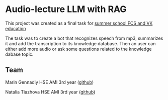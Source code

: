 # Audio-lecture LLM with RAG

This project was created as a final task for [summer school FCS and VK education ](https://cs.hse.ru/summerschool-vk/)

The task was to create a bot that recognizes speech from mp3, summarizes it and add the transcription to its knowledge database. Then an user can either add more audio or ask some questions related to the knowledge dabase topic. 

## Team

Marin Gennadiy HSE AMI 3rd year ([github](https://github.com/gennadiymarin))

Natalia Tiazhova  HSE AMI 3rd year ([github](https://github.com/ntyazh))
